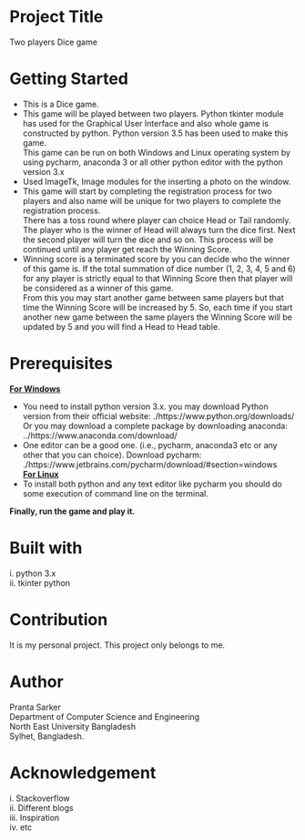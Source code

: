 # Project Title
Two players Dice game

# Getting Started
<ul>
<li>
This is a Dice game. </li>
<li>
This game will be played between two players. Python tkinter module has used for the Graphical User Interface and also whole game is constructed by python. Python version 3.5 has been used to make this game. <br/>
This game can be run on both Windows and Linux operating system by using pycharm, anaconda 3 or all other python editor with the python version 3.x <br/>
</li>
<li> Used ImageTk, Image modules for the inserting a photo on the window. </li>
<li>  
This game will start by completing the registration process for two players and also name will be unique for two players to complete the registration process. <br/>
There has a toss round where player can choice Head or Tail randomly. The player who is the winner of Head will always turn the dice first. Next the second player will turn the dice and so on. This process will be continued until any player get reach the Winning Score. <br/> 
</li>
<li> 
Winning score is a terminated score by you can decide who the winner of this game is. If the total summation of dice number (1, 2, 3, 4, 5 and 6) for any player is strictly equal to that Winning Score then that player will be considered as a winner of this game. <br/> From this you may start another game between same players but that time the Winning Score will be increased by 5. So, each time if you start another new game between the same players the Winning Score will be updated by 5 and you will find a Head to Head table.
</li>
</ul>

# Prerequisites
<b> <u> For Windows </u> </b> <br/>
<ul>
<li>You need to install python version 3.x. you may download Python version from their official website: ./https://www.python.org/downloads/ <br/> 
Or you may download a complete package by downloading anaconda: ../https://www.anaconda.com/download/ <br/>
</li>
<li>One editor can be a good one. (i.e., pycharm, anaconda3 etc or any other that you can choice). Download pycharm: ./https://www.jetbrains.com/pycharm/download/#section=windows <br/>
</li>
<b> <u> For Linux </u> </b> <br/>
<li>To install both python and any text editor like pycharm you should do some execution of command line on the terminal. <br/>
</li>
</ul>
<strong> Finally, run the game and play it. </strong>

<br/>

# Built with
i. python 3.x <br/>
ii. tkinter python <br/>

# Contribution
It is my personal project. This project only belongs to me. <br/>

# Author
Pranta Sarker <br/>
Department of Computer Science and Engineering <br/>
North East University Bangladesh <br/>
Sylhet, Bangladesh. <br/>

# Acknowledgement
i.	Stackoverflow <br/>
ii.	Different blogs <br/>
iii.	Inspiration <br/>
iv.	etc <br/>
